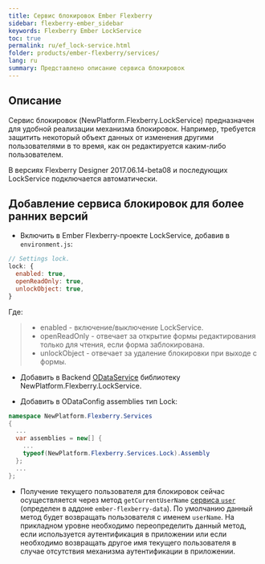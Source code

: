 ```yaml
---
title: Сервис блокировок Ember Flexberry
sidebar: flexberry-ember_sidebar
keywords: Flexberry Ember LockService
toc: true
permalink: ru/ef_lock-service.html
folder: products/ember-flexberry/services/
lang: ru
summary: Представлено описание сервиса блокировок
---
```


## Описание

Сервис блокировок (NewPlatform.Flexberry.LockService) предназначен для удобной реализации механизма блокировок. Например, требуется защитить некоторый объект данных от изменения другими пользователями в то время, как он редактируется каким-либо пользователем.

В версиях Flexberry Designer 2017.06.14-beta08 и последующих LockService подключается автоматически.

## Добавление сервиса блокировок для более ранних версий

* Включить в Ember Flexberry-проекте LockService, добавив в `environment.js`:

```js
// Settings lock.
lock: {
  enabled: true,
  openReadOnly: true,
  unlockObject: true,
}
```

Где:
> * enabled - включение/выключение LockService.
> * openReadOnly - отвечает за открытие формы редактирования только для чтения, если форма заблокирована.
> * unlockObject -  отвечает за удаление блокировки при выходе с формы.

* Добавить в Backend [ODataService](fo_orm-odata-service.html) библиотеку NewPlatform.Flexberry.LockService.

* Добавить в ODataConfig assemblies тип Lock:
```cs
namespace NewPlatform.Flexberry.Services
{
  ...
  var assemblies = new[] {
    ...
    typeof(NewPlatform.Flexberry.Services.Lock).Assembly
  };
  ...
};
```

* Получение текущего пользователя для блокировок сейчас осуществляется через метод `getCurrentUserName` [сервиса `user`](https://github.com/Flexberry/ember-flexberry-data/blob/develop/addon/services/user.js) (определен в аддоне `ember-flexberry-data`). По умолчанию данный метод будет возвращать пользователя с именем `userName`. На прикладном уровне необходимо переопределить данный метод, если используется аутентификация в приложении или если необходимо возвращать другое имя текущего пользователя в случае отсутствия механизма аутентификации в приложении.
